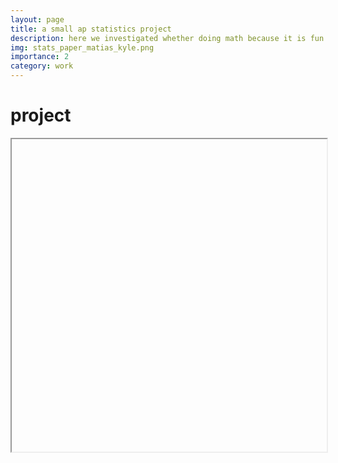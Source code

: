 ```yaml
---
layout: page
title: a small ap statistics project
description: here we investigated whether doing math because it is fun has an association with average confidence in solving math problems among high school students
img: stats_paper_matias_kyle.png
importance: 2
category: work
---
```





  <head>
    <title>project</title>
  </head>
  <body>
    <h1>project</h1>
    <iframe data="assets/pdf/matias-kyle-mathfunconf-stats.pdf" type="application/pdf" width="100%" height="500px">
      <p>Unable to display PDF file. <a href="assets/pdf/matias-kyle-mathfunconf-stats.pdf">Download</a> instead.</p>
    </iframe>
  </body>
